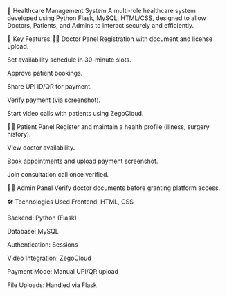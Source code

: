 🏥 Healthcare Management System
A multi-role healthcare system developed using Python Flask, MySQL, HTML/CSS, designed to allow Doctors, Patients, and Admins to interact securely and efficiently.

📌 Key Features
👨‍⚕️ Doctor Panel
Registration with document and license upload.

Set availability schedule in 30-minute slots.

Approve patient bookings.

Share UPI ID/QR for payment.

Verify payment (via screenshot).

Start video calls with patients using ZegoCloud.

🧑‍🦱 Patient Panel
Register and maintain a health profile (illness, surgery history).

View doctor availability.

Book appointments and upload payment screenshot.

Join consultation call once verified.

🧑‍💼 Admin Panel
Verify doctor documents before granting platform access.

🛠 Technologies Used
Frontend: HTML, CSS

Backend: Python (Flask)

Database: MySQL

Authentication: Sessions

Video Integration: ZegoCloud

Payment Mode: Manual UPI/QR upload

File Uploads: Handled via Flask
